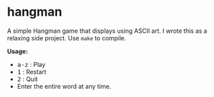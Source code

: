 # hangman

A simple Hangman game that displays using ASCII art. I wrote this as a relaxing side project. Use `make` to compile.

**Usage:**
  - <kbd>a-z</kbd> : Play  
  - <kbd>1</kbd> : Restart  
  - <kbd>2</kbd> : Quit  
  - Enter the entire word at any time.
